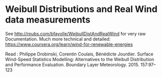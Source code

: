 # Weibull Distributions and Real Wind data measurements
See http://rpubs.com/bfayolle/WeibullDistAndRealWind for very raw Documentation.
Much more technical and detailed:
https://www.coursera.org/learn/wind-for-renewable-energies

Read : Philippe Drobinski, Corentin Coulais, Bénédicte Jourdier. Surface Wind-Speed Statistics Modelling: Alternatives to the Weibull Distribution and Performance Evaluation. Boundary Layer Meteorology. 2015. 157:97–123
